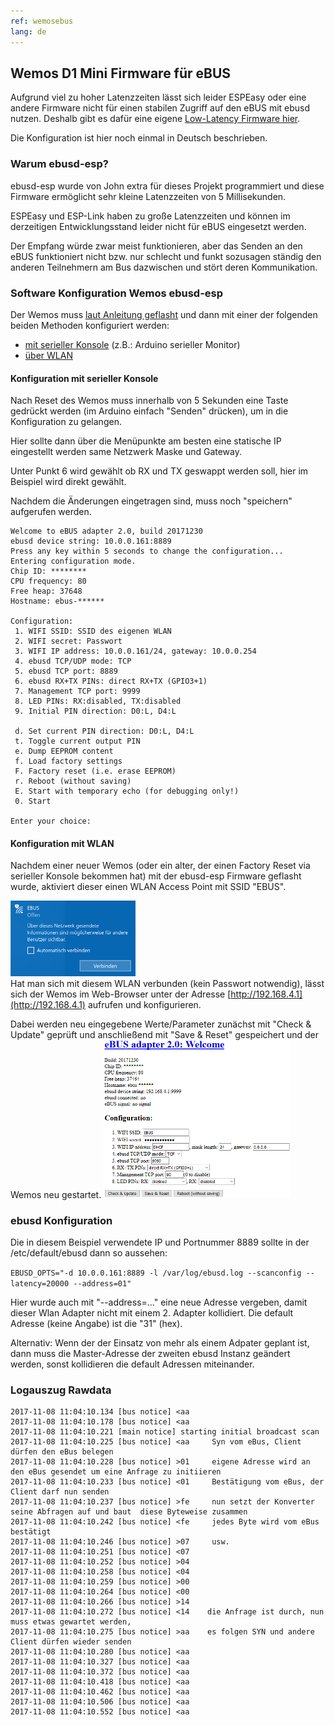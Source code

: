 ```yaml
---
ref: wemosebus
lang: de
---
```

## Wemos D1 Mini Firmware für eBUS

Aufgrund viel zu hoher Latenzzeiten lässt sich leider ESPEasy oder eine andere Firmware nicht für einen stabilen Zugriff
auf den eBUS mit ebusd nutzen.
Deshalb gibt es dafür eine eigene [Low-Latency Firmware hier](http://github.com/john30/ebusd-esp).

Die Konfiguration ist hier noch einmal in Deutsch beschrieben.


### Warum ebusd-esp?

ebusd-esp wurde von John extra für dieses Projekt programmiert und diese Firmware ermöglicht sehr kleine Latenzzeiten von 5 Millisekunden.

ESPEasy und ESP-Link haben zu große Latenzzeiten und können im derzeitigen Entwicklungsstand leider nicht für eBUS eingesetzt werden.

Der Empfang würde zwar meist funktionieren, aber das Senden an den eBUS funktioniert nicht bzw. nur schlecht und funkt sozusagen ständig den anderen Teilnehmern am Bus dazwischen und stört deren Kommunikation.


### Software Konfiguration Wemos ebusd-esp

Der Wemos muss [laut Anleitung geflasht](http://github.com/john30/ebusd-esp) und dann mit einer der folgenden beiden Methoden konfiguriert werden:
* [mit serieller Konsole](#konfiguration-mit-serieller-konsole) (z.B.: Arduino serieller Monitor)
* [über WLAN](#konfiguration-mit-wlan)


#### Konfiguration mit serieller Konsole

Nach Reset des Wemos muss innerhalb von 5 Sekunden eine Taste gedrückt werden (im Arduino einfach "Senden" drücken), um in die Konfiguration zu gelangen.  

Hier sollte dann über die Menüpunkte am besten eine statische IP eingestellt werden same Netzwerk Maske und Gateway.

Unter Punkt 6 wird gewählt ob RX und TX geswappt werden soll, hier im Beispiel wird direkt gewählt.

Nachdem die Änderungen eingetragen sind, muss noch "speichern" aufgerufen werden.

```
Welcome to eBUS adapter 2.0, build 20171230
ebusd device string: 10.0.0.161:8889
Press any key within 5 seconds to change the configuration...
Entering configuration mode.
Chip ID: ********
CPU frequency: 80
Free heap: 37648
Hostname: ebus-******

Configuration:
 1. WIFI SSID: SSID des eigenen WLAN
 2. WIFI secret: Passwort
 3. WIFI IP address: 10.0.0.161/24, gateway: 10.0.0.254
 4. ebusd TCP/UDP mode: TCP
 5. ebusd TCP port: 8889
 6. ebusd RX+TX PINs: direct RX+TX (GPIO3+1)
 7. Management TCP port: 9999
 8. LED PINs: RX:disabled, TX:disabled
 9. Initial PIN direction: D0:L, D4:L

 d. Set current PIN direction: D0:L, D4:L
 t. Toggle current output PIN
 e. Dump EEPROM content
 f. Load factory settings
 F. Factory reset (i.e. erase EEPROM)
 r. Reboot (without saving)
 E. Start with temporary echo (for debugging only!)
 0. Start

Enter your choice:
```


#### Konfiguration mit WLAN

Nachdem einer neuer Wemos (oder ein alter, der einen Factory Reset via serieller Konsole bekommen hat) mit der ebusd-esp Firmware geflasht wurde, aktiviert dieser einen WLAN Access Point mit SSID "EBUS".

[<img src="img/wemosebus-wlan.jpg" width="200" alt="WLAN" title="WLAN">](img/wemosebus-wlan.jpg)  
Hat man sich mit diesem WLAN verbunden (kein Passwort notwendig), lässt sich der Wemos im Web-Browser unter der Adresse [http://192.168.4.1](http://192.168.4.1) aufrufen und konfigurieren.

Dabei werden neu eingegebene Werte/Parameter zunächst mit "Check & Update" geprüft und anschließend mit "Save & Reset" gespeichert und der Wemos neu gestartet.
[<img src="img/wemosebus-webcfg.png" width="300" alt="Web configuration" title="Web configuration">](img/wemosebus-webcfg.png)


### ebusd Konfiguration

Die in diesem Beispiel verwendete IP und Portnummer 8889 sollte in der /etc/default/ebusd dann so aussehen:

`EBUSD_OPTS="-d 10.0.0.161:8889 -l /var/log/ebusd.log --scanconfig --latency=20000 --address=01"`

Hier wurde auch mit "--address=..." eine neue Adresse vergeben, damit dieser Wlan Adapter nicht mit einem 2. Adapter kollidiert. Die default Adresse (keine Angabe) ist die "31" (hex).

Alternativ: Wenn der der Einsatz von mehr als einem Adpater geplant ist, dann muss die Master-Adresse der zweiten ebusd Instanz geändert werden, sonst kollidieren die default Adressen miteinander.


### Logauszug Rawdata

```
2017-11-08 11:04:10.134 [bus notice] <aa
2017-11-08 11:04:10.178 [bus notice] <aa
2017-11-08 11:04:10.221 [main notice] starting initial broadcast scan
2017-11-08 11:04:10.225 [bus notice] <aa     Syn vom eBus, Client dürfen den eBus belegen
2017-11-08 11:04:10.228 [bus notice] >01     eigene Adresse wird an den eBus gesendet um eine Anfrage zu initiieren
2017-11-08 11:04:10.233 [bus notice] <01     Bestätigung vom eBus, der Client darf nun senden
2017-11-08 11:04:10.237 [bus notice] >fe     nun setzt der Konverter seine Abfragen auf und baut  diese Byteweise zusammen
2017-11-08 11:04:10.242 [bus notice] <fe     jedes Byte wird vom eBus bestätigt
2017-11-08 11:04:10.246 [bus notice] >07     usw.
2017-11-08 11:04:10.251 [bus notice] <07
2017-11-08 11:04:10.252 [bus notice] >04
2017-11-08 11:04:10.258 [bus notice] <04
2017-11-08 11:04:10.259 [bus notice] >00
2017-11-08 11:04:10.264 [bus notice] <00
2017-11-08 11:04:10.266 [bus notice] >14
2017-11-08 11:04:10.272 [bus notice] <14    die Anfrage ist durch, nun muss etwas gewartet werden, 
2017-11-08 11:04:10.275 [bus notice] >aa    es folgen SYN und andere Client dürfen wieder senden
2017-11-08 11:04:10.280 [bus notice] <aa
2017-11-08 11:04:10.327 [bus notice] <aa
2017-11-08 11:04:10.372 [bus notice] <aa
2017-11-08 11:04:10.418 [bus notice] <aa
2017-11-08 11:04:10.462 [bus notice] <aa
2017-11-08 11:04:10.506 [bus notice] <aa
2017-11-08 11:04:10.552 [bus notice] <aa
```
